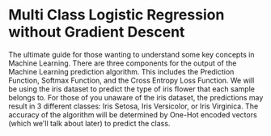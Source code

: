 # Multi Class Logistic Regression without Gradient Descent
The ultimate guide for those wanting to understand some key concepts in Machine Learning. There are three components for the output of the Machine Learning prediction algorithm. This includes the Prediction Function, Softmax Function, and the Cross Entropy Loss Function. We will be using the iris dataset to predict the type of iris flower that each sample belongs to. For those of you unaware of the iris dataset, the predictions may result in 3 different classes: Iris Setosa, Iris Versicolor, or Iris Virginica. The accuracy of the algorithm will be determined by One-Hot encoded vectors (which we'll talk about later) to predict the class. 
